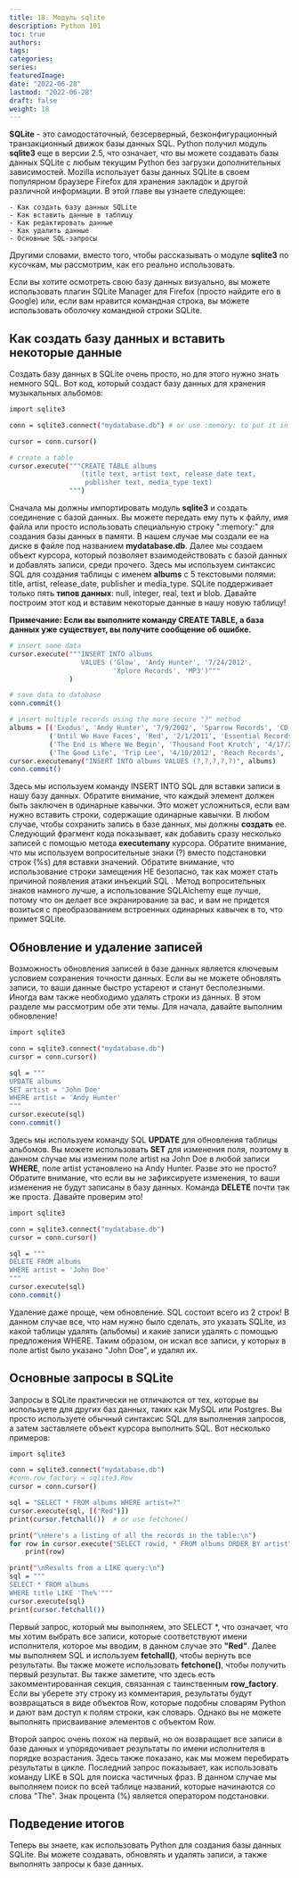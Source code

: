 ```yaml
---
title: 18. Модуль sqlite
description: Python 101
toc: true
authors:
tags:
categories:
series:
featuredImage:
date: "2022-06-28"
lastmod: "2022-06-28"
draft: false
weight: 18
---
```


**SQLite** - это самодостаточный, безсерверный, безконфигурационный транзакционный движок базы данных SQL. Python получил модуль **sqlite3** еще в версии 2.5, что означает, что вы можете создавать базы данных SQLite с любым текущим Python без загрузки дополнительных зависимостей. Mozilla использует базы данных SQLite в своем популярном браузере Firefox для хранения закладок и другой различной информации. В этой главе вы узнаете следующее:

    - Как создать базу данных SQLite
    - Как вставить данные в таблицу
    - Как редактировать данные
    - Как удалить данные
    - Основные SQL-запросы

Другими словами, вместо того, чтобы рассказывать о модуле **sqlite3** по кусочкам, мы рассмотрим, как его реально использовать.

Если вы хотите осмотреть свою базу данных визуально, вы можете использовать плагин SQLite Manager для Firefox (просто найдите его в Google) или, если вам нравится командная строка, вы можете использовать оболочку командной строки SQLite.

## Как создать базу данных и вставить некоторые данные

Создать базу данных в SQLite очень просто, но для этого нужно знать немного SQL. Вот код, который создаст базу данных для хранения музыкальных альбомов:

```sh
import sqlite3

conn = sqlite3.connect("mydatabase.db") # or use :memory: to put it in RAM

cursor = conn.cursor()

# create a table
cursor.execute("""CREATE TABLE albums
                  (title text, artist text, release_date text,
                   publisher text, media_type text)
               """)
```

Сначала мы должны импортировать модуль **sqlite3** и создать соединение с базой данных. Вы можете передать ему путь к файлу, имя файла или просто использовать специальную строку ":memory:" для создания базы данных в памяти. В нашем случае мы создали ее на диске в файле под названием **mydatabase.db**. Далее мы создаем объект курсора, который позволяет взаимодействовать с базой данных и добавлять записи, среди прочего. Здесь мы используем синтаксис SQL для создания таблицы с именем **albums** с 5 текстовыми полями: title, artist, release_date, publisher и media_type. SQLite поддерживает только пять **типов данных**: null, integer, real, text и blob. Давайте построим этот код и вставим некоторые данные в нашу новую таблицу!

**Примечание: Если вы выполните команду CREATE TABLE, а база данных уже существует, вы получите сообщение об ошибке.**


```sh
# insert some data
cursor.execute("""INSERT INTO albums
                  VALUES ('Glow', 'Andy Hunter', '7/24/2012',
                          'Xplore Records', 'MP3')"""
               )

# save data to database
conn.commit()

# insert multiple records using the more secure "?" method
albums = [('Exodus', 'Andy Hunter', '7/9/2002', 'Sparrow Records', 'CD'),
          ('Until We Have Faces', 'Red', '2/1/2011', 'Essential Records', 'CD'),
          ('The End is Where We Begin', 'Thousand Foot Krutch', '4/17/2012', 'TFKmusic', 'CD'),
          ('The Good Life', 'Trip Lee', '4/10/2012', 'Reach Records', 'CD')]
cursor.executemany("INSERT INTO albums VALUES (?,?,?,?,?)", albums)
conn.commit()

```

Здесь мы используем команду INSERT INTO SQL для вставки записи в нашу базу данных. Обратите внимание, что каждый элемент должен быть заключен в одинарные кавычки. Это может усложниться, если вам нужно вставить строки, содержащие одинарные кавычки. В любом случае, чтобы сохранить запись в базе данных, мы должны **создать** ее. Следующий фрагмент кода показывает, как добавить сразу несколько записей с помощью метода **executemany** курсора. Обратите внимание, что мы используем вопросительные знаки (?) вместо подстановки строк (%s) для вставки значений.  Обратите внимание, что использование строки замещения НЕ безопасно, так как может стать причиной появления атаки инъекций SQL . Метод вопросительных знаков намного лучше, а использование SQLAlchemy еще лучше, потому что он делает все экранирование за вас, и вам не придется возиться с преобразованием встроенных одинарных кавычек в то, что примет SQLite.

## Обновление и удаление записей

Возможность обновления записей в базе данных является ключевым условием сохранения точности данных. Если вы не можете обновлять записи, то ваши данные быстро устареют и станут бесполезными. Иногда вам также необходимо удалять строки из данных. В этом разделе мы рассмотрим обе эти темы. Для начала, давайте выполним обновление!

```sh
import sqlite3

conn = sqlite3.connect("mydatabase.db")
cursor = conn.cursor()

sql = """
UPDATE albums
SET artist = 'John Doe'
WHERE artist = 'Andy Hunter'
"""
cursor.execute(sql)
conn.commit()
```

Здесь мы используем команду SQL **UPDATE** для обновления таблицы альбомов. Вы можете использовать **SET** для изменения поля, поэтому в данном случае мы изменим поле artist на John Doe в любой записи **WHERE**, поле artist установлено на Andy Hunter. Разве это не просто? Обратите внимание, что если вы не зафиксируете изменения, то ваши изменения не будут записаны в базу данных. Команда **DELETE** почти так же проста. Давайте проверим это!


```sh
import sqlite3

conn = sqlite3.connect("mydatabase.db")
cursor = conn.cursor()

sql = """
DELETE FROM albums
WHERE artist = 'John Doe'
"""
cursor.execute(sql)
conn.commit()
```

Удаление даже проще, чем обновление. SQL состоит всего из 2 строк! В данном случае все, что нам нужно было сделать, это указать SQLite, из какой таблицы удалять (альбомы) и какие записи удалять с помощью предложения WHERE. Таким образом, он искал все записи, у которых в поле artist было указано "John Doe", и удалял их.

## Основные запросы в SQLite

Запросы в SQLite практически не отличаются от тех, которые вы используете для других баз данных, таких как MySQL или Postgres. Вы просто используете обычный синтаксис SQL для выполнения запросов, а затем заставляете объект курсора выполнить SQL. Вот несколько примеров:

```sh
import sqlite3

conn = sqlite3.connect("mydatabase.db")
#conn.row_factory = sqlite3.Row
cursor = conn.cursor()

sql = "SELECT * FROM albums WHERE artist=?"
cursor.execute(sql, [("Red")])
print(cursor.fetchall())  # or use fetchone()

print("\nHere's a listing of all the records in the table:\n")
for row in cursor.execute("SELECT rowid, * FROM albums ORDER BY artist"):
    print(row)

print("\nResults from a LIKE query:\n")
sql = """
SELECT * FROM albums
WHERE title LIKE 'The%'"""
cursor.execute(sql)
print(cursor.fetchall())
```

Первый запрос, который мы выполняем, это SELECT *, что означает, что мы хотим выбрать все записи, которые соответствуют имени исполнителя, которое мы вводим, в данном случае это **"Red"**. Далее мы выполняем SQL и используем **fetchall()**, чтобы вернуть все результаты. Вы также можете использовать **fetchone()**, чтобы получить первый результат. Вы также заметите, что здесь есть закомментированная секция, связанная с таинственным **row_factory**. Если вы уберете эту строку из комментария, результаты будут возвращаться в виде объектов Row, которые подобны словарям Python и дают вам доступ к полям строки, как словарь. Однако вы не можете выполнять присваивание элементов с объектом Row.

Второй запрос очень похож на первый, но он возвращает все записи в базе данных и упорядочивает результаты по имени исполнителя в порядке возрастания. Здесь также показано, как мы можем перебирать результаты в цикле. Последний запрос показывает, как использовать команду LIKE в SQL для поиска частичных фраз. В данном случае мы выполняем поиск по всей таблице названий, которые начинаются со слова "The". Знак процента (%) является оператором подстановки.

## Подведение итогов

Теперь вы знаете, как использовать Python для создания базы данных SQLite. Вы можете создавать, обновлять и удалять записи, а также выполнять запросы к базе данных.
